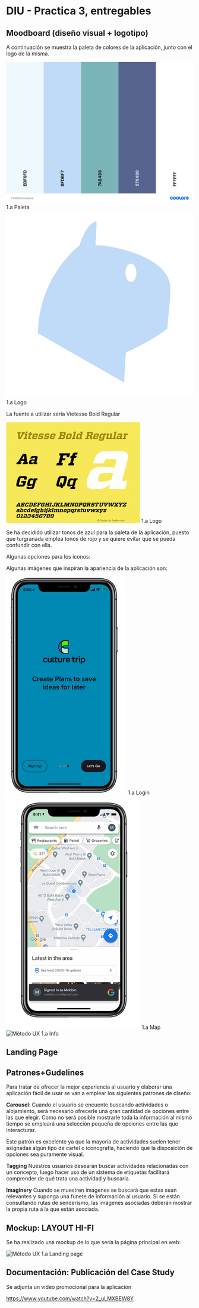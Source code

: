 # DIU - Practica 3, entregables

## Moodboard (diseño visual + logotipo) 
A continuación se muestra la paleta de colores de la aplicación, junto con el logo de la misma.

![Método UX](../img/PalettaGranada.png) 1.a Paleta
![Método UX](../img/Logo.png) 1.a Logo

La fuente a utilizar sería Vietesse Bold Regular

![Método UX](../img/Letra.png) 1.a Logo

Se ha decidido utilizar tonos de azul para la paleta de la aplicación, puesto que turgranada emplea tonos de rojo y se quiere evitar que se pueda confundir con ella.

Algunas opciones para los iconos:
<i class="fas fa-search"></i>
<i class="fas fa-sign-in-alt"></i>
<i class="fas fa-hotel"></i>

Algunas imágenes que inspiran la apariencia de la aplicación son:

![Método UX](../img/Login.png) 1.a Login
![Método UX](../img/Map.png) 1.a Map
![Método UX](../img/Inspira.png) 1.a Info


## Landing Page

## Patrones+Gudelines

Para tratar de ofrecer la mejor experiencia al usuario y elaborar una aplicación fácil de usar se van a emplear los siguientes patrones de diseño:

**Carousel**: Cuando el usuario se encuente buscando actividades o alojamiento, será necesario ofrecerle una gran cantidad de opciones entre las que elegir. Como no será posible mostrarle toda la información al mismo tiempo se empleará una selección pequeña de opciones entre las que interacturar.

Este patrón es excelente ya que la mayoría de actividades suelen tener asignadas algún tipo de cartel o iconografía, haciendo que la disposición de opciones sea puramente visual.

**Tagging** Nuestros usuarios desearán buscar actividades relacionadas con un concepto, luego hacer uso de un sistema de etiquetas facilitará comprender de qué trata una actividad y buscarla.

**Imaginery** Cuando se muestren imágenes se buscará que estas sean relevantes y suponga una funete de información al usuario. Si se están consultando rutas de senderismo, las imágenes asociadas deberán mostrar la propia ruta a la que están asociada.

## Mockup: LAYOUT HI-FI

Se ha realizado una mockup de lo que sería la página principal en web:

![Método UX](../img/LandingPage.png) 1.a Landing page


## Documentación: Publicación del Case Study

Se adjunta un vídeo promocional para la aplicación

https://www.youtube.com/watch?v=2_uLMXBEW8Y

 
